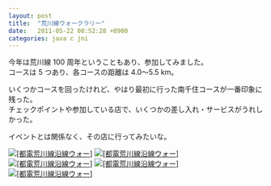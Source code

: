 ```yaml
---
layout: post
title:  "荒川線ウォークラリー"
date:   2011-05-22 00:52:28 +0900
categories: java c jni
---
```

今年は荒川線 100 周年ということもあり、参加してみました。  
コースは 5 つあり、各コースの距離は 4.0〜5.5 km。

いくつかコースを回ったけれど、やはり最初に行った南千住コースが一番印象に残った。  
チェックポイントや参加している店で、いくつかの差し入れ・サービスがうれしかった。


イベントとは関係なく、その店に行ってみたいな。

<a href="http://f.hatena.ne.jp/qtakamitsu/20111031213306"><img src="http://img.f.hatena.ne.jp/images/fotolife/q/qtakamitsu/20111031/20111031213306.jpg" alt="[都電荒川線沿線ウォー]"></a>
<a href="http://f.hatena.ne.jp/qtakamitsu/20111031213307"><img src="http://img.f.hatena.ne.jp/images/fotolife/q/qtakamitsu/20111031/20111031213307.jpg" alt="[都電荒川線沿線ウォー]"></a>
<a href="http://f.hatena.ne.jp/qtakamitsu/20111031213308"><img src="http://img.f.hatena.ne.jp/images/fotolife/q/qtakamitsu/20111031/20111031213308.jpg" alt="[都電荒川線沿線ウォー]"></a>
<a href="http://f.hatena.ne.jp/qtakamitsu/20111031213309"><img src="http://img.f.hatena.ne.jp/images/fotolife/q/qtakamitsu/20111031/20111031213309.jpg" alt="[都電荒川線沿線ウォー]"></a>
<a href="http://f.hatena.ne.jp/qtakamitsu/20111031213310"><img src="http://img.f.hatena.ne.jp/images/fotolife/q/qtakamitsu/20111031/20111031213310.jpg" alt="[都電荒川線沿線ウォー]"></a>
